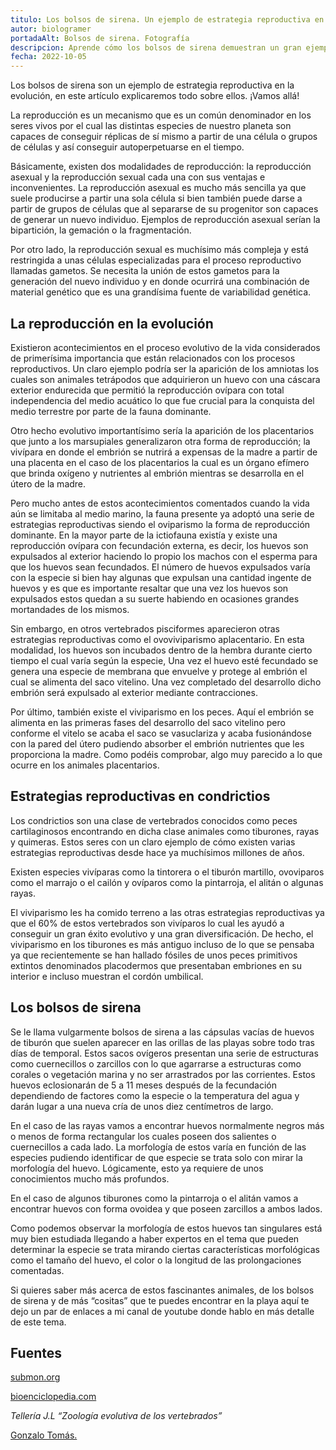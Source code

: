 ```yaml
---
titulo: Los bolsos de sirena. Un ejemplo de estrategia reproductiva en la evolución.
autor: biologramer
portadaAlt: Bolsos de sirena. Fotografía
descripcion: Aprende cómo los bolsos de sirena demuestran un gran ejemplo de estrategia reproductiva en la evolución.
fecha: 2022-10-05
---
```


Los bolsos de sirena son un ejemplo de estrategia reproductiva en la evolución, en este artículo explicaremos todo sobre ellos. ¡Vamos allá!

La reproducción es un mecanismo que es un común denominador en los seres vivos por el cual las distintas especies de nuestro planeta son capaces de conseguir réplicas de sí mismo a partir de una célula o grupos de células y así conseguir autoperpetuarse en el tiempo.

Básicamente, existen dos modalidades de reproducción: la reproducción asexual y la reproducción sexual cada una con sus ventajas e inconvenientes. La reproducción asexual es mucho más sencilla ya que suele producirse a partir una sola célula si bien también puede darse a partir de grupos de células que al separarse de su progenitor son capaces de generar un nuevo individuo. Ejemplos de reproducción asexual serían la bipartición, la gemación o la fragmentación.

Por otro lado, la reproducción sexual es muchísimo más compleja y está restringida a unas células especializadas para el proceso reproductivo llamadas gametos. Se necesita la unión de estos gametos para la generación del nuevo individuo y en donde ocurrirá una combinación de material genético que es una grandísima fuente de variabilidad genética.

## La reproducción en la evolución

Existieron acontecimientos en el proceso evolutivo de la vida considerados de primerísima importancia que están relacionados con los procesos reproductivos. Un claro ejemplo podría ser la aparición de los amniotas los cuales son animales tetrápodos que adquirieron un huevo con una cáscara exterior endurecida que permitió la reproducción ovípara con total independencia del medio acuático lo que fue crucial para la conquista del medio terrestre por parte de la fauna dominante.

Otro hecho evolutivo importantísimo sería la aparición de los placentarios que junto a los marsupiales generalizaron otra forma de reproducción; la vivípara en donde el embrión se nutrirá a expensas de la madre a partir de una placenta en el caso de los placentarios la cual es un órgano efímero que brinda oxígeno y nutrientes al embrión mientras se desarrolla en el útero de la madre.

Pero mucho antes de estos acontecimientos comentados cuando la vida aún se limitaba al medio marino, la fauna presente ya adoptó una serie de estrategias reproductivas siendo el oviparismo la forma de reproducción dominante. En la mayor parte de la ictiofauna existía y existe una reproducción ovípara con fecundación externa, es decir, los huevos son expulsados al exterior haciendo lo propio los machos con el esperma para que los huevos sean fecundados. El número de huevos expulsados varía con la especie si bien hay algunas que expulsan una cantidad ingente de huevos y es que es importante resaltar que una vez los huevos son expulsados estos quedan a su suerte habiendo en ocasiones grandes mortandades de los mismos.

Sin embargo, en otros vertebrados pisciformes aparecieron otras estrategias reproductivas como el ovoviviparismo aplacentario. En esta modalidad, los huevos son incubados dentro de la hembra durante cierto tiempo el cual varía según la especie, Una vez el huevo esté fecundado se genera una especie de membrana que envuelve y protege al embrión el cual se alimenta del saco vitelino. Una vez completado del desarrollo dicho embrión será expulsado al exterior mediante contracciones.

Por último, también existe el viviparismo en los peces. Aquí el embrión se alimenta en las primeras fases del desarrollo del saco vitelino pero conforme el vitelo se acaba el saco se vasuclariza y acaba fusionándose con la pared del útero pudiendo absorber el embrión nutrientes que les proporciona la madre. Como podéis comprobar, algo muy parecido a lo que ocurre en los animales placentarios.

## Estrategias reproductivas en condrictios

Los condrictios son una clase de vertebrados conocidos como peces cartilaginosos encontrando en dicha clase animales como tiburones, rayas y quimeras. Estos seres con un claro ejemplo de cómo existen varias estrategias reproductivas desde hace ya muchísimos millones de años.

Existen especies vivíparas como la tintorera o el tiburón martillo, ovoviparos como el marrajo o el cailón y ovíparos como la pintarroja, el alitán o algunas rayas.

El viviparismo les ha comido terreno a las otras estrategias reproductivas ya que el 60% de estos vertebrados son vivíparos lo cual les ayudó a conseguir un gran éxito evolutivo y una gran diversificación. De hecho, el viviparismo en los tiburones es más antiguo incluso de lo que se pensaba ya que recientemente se han hallado fósiles de unos peces primitivos extintos denominados placodermos que presentaban embriones en su interior e incluso muestran el cordón umbilical.

## Los bolsos de sirena

Se le llama vulgarmente bolsos de sirena a las cápsulas vacías de huevos de tiburón que suelen aparecer en las orillas de las playas sobre todo tras días de temporal.  Estos sacos ovígeros presentan una serie de estructuras como cuernecillos o zarcillos con lo que agarrarse a estructuras como corales o vegetación marina y no ser arrastrados por las corrientes. Estos huevos eclosionarán de 5 a 11 meses después de la fecundación dependiendo de factores como la especie o la temperatura del agua y darán lugar a una nueva cría de unos diez centímetros de largo.

En el caso de las rayas vamos a encontrar huevos normalmente negros más o menos de forma rectangular los cuales poseen dos salientes o cuernecillos a cada lado.  La morfología de estos varía en función de las especies pudiendo identificar de que especie se trata solo con mirar la morfología del huevo. Lógicamente, esto ya requiere de unos conocimientos mucho más profundos.

En el caso de algunos tiburones como la pintarroja o el alitán vamos a encontrar huevos con forma ovoidea y que poseen zarcillos a ambos lados.

Como podemos observar la morfología de estos huevos tan singulares está muy bien estudiada llegando a haber expertos en el tema que pueden determinar la especie se trata mirando ciertas características morfológicas como el tamaño del huevo, el color o la longitud de las prolongaciones comentadas.

Si quieres saber más acerca de estos fascinantes animales, de los bolsos de sirena y de más “cositas” que te puedes encontrar en la playa aquí te dejo un par de enlaces a mi canal de youtube donde hablo en más detalle de este tema.

## Fuentes

[submon.org](submon.org)

[bioenciclopedia.com](bioenciclopedia.com)

*Tellería J.L “Zoología evolutiva de los vertebrados”*

[Gonzalo Tomás.](https://divulgandociencia.com/biologramer)